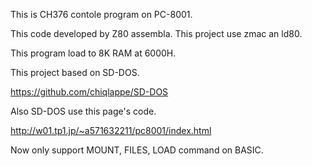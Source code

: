 This is CH376 contole program on PC-8001.

This code developed by Z80 assembla. This project use zmac an ld80.

This program load to 8K RAM at 6000H.

This project based on SD-DOS.

https://github.com/chiqlappe/SD-DOS

Also SD-DOS use this page's code.

http://w01.tp1.jp/~a571632211/pc8001/index.html

Now only support MOUNT, FILES, LOAD command on BASIC.
